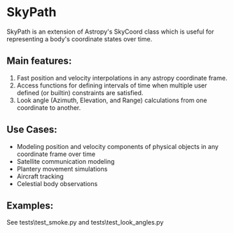 # SkyPath

SkyPath is an extension of Astropy's SkyCoord class which is useful for representing a body's coordinate states over time.

## Main features:

1) Fast position and velocity interpolations in any astropy coordinate frame.
2) Access functions for defining intervals of time when multiple user defined (or builtin) constraints are satisfied.
3) Look angle (Azimuth, Elevation, and Range) calculations from one coordinate to another.


## Use Cases:

* Modeling position and velocity components of physical objects in any coordinate frame over time
* Satellite communication modeling
* Plantery movement simulations
* Aircraft tracking
* Celestial body observations


## Examples:

See tests\test_smoke.py and tests\test_look_angles.py
